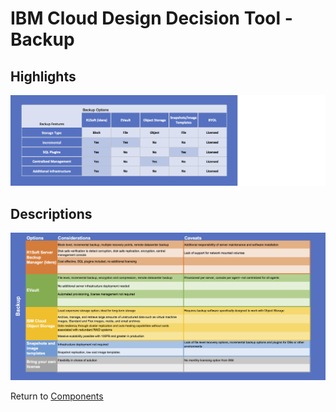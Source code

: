 # IBM Cloud Design Decision Tool - Backup

## Highlights
![Highlights](/images/express_tool_backup.png)

## Descriptions
![Descriptions](/images/rainbow_tool_backup.png)

Return to [Components](README.md)
